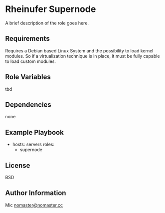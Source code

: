 Rheinufer Supernode
=========

A brief description of the role goes here.

Requirements
------------

Requires a Debian based Linux System and the possibility to load kernel
modules. So if a virtualization technique is in place, it must be fully capable
to load custom modules.

Role Variables
--------------

tbd

Dependencies
------------

none

Example Playbook
----------------

 - hosts: servers
   roles:
     - supernode

License
-------

BSD

Author Information
------------------

Mic <nomaster@nomaster.cc>
